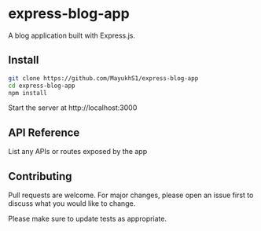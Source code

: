 # express-blog-app
A blog application built with Express.js. 

## Install

```bash
git clone https://github.com/MayukhS1/express-blog-app
cd express-blog-app
npm install
```

Start the server at http://localhost:3000

## API Reference

List any APIs or routes exposed by the app

## Contributing

Pull requests are welcome. For major changes, please open an issue first to discuss what you would like to change.

Please make sure to update tests as appropriate.
